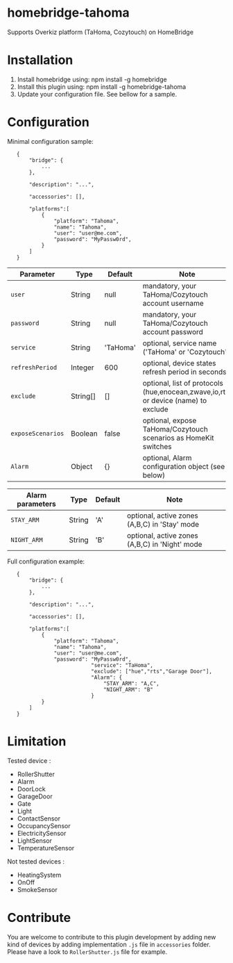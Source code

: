 # homebridge-tahoma

Supports Overkiz platform (TaHoma, Cozytouch) on HomeBridge

# Installation

1. Install homebridge using: npm install -g homebridge
2. Install this plugin using: npm install -g homebridge-tahoma
3. Update your configuration file. See bellow for a sample. 

# Configuration

Minimal configuration sample:
 ```
    {
        "bridge": {
            ...
        },
        
        "description": "...",

        "accessories": [],

        "platforms":[
        	{
            	"platform": "Tahoma",
            	"name": "Tahoma",
            	"user": "user@me.com",
            	"password": "MyPassw0rd",
        	}
        ]
    }
```

| Parameter                  | Type			| Default		| Note                                                                                                                                                                  |
|----------------------------|----------|-----------|-----------------------------------------------------------------------------------------------------------------------------------------------------------------------|
| `user`               		   | String		| null			| mandatory, your TaHoma/Cozytouch account username                                                                                                                     |
| `password`             	   | String		| null			| mandatory, your TaHoma/Cozytouch account password                                                                                                                     |
| `service`              	   | String		| 'TaHoma'	| optional, service name ('TaHoma' or 'Cozytouch')																																																											|
| `refreshPeriod`            | Integer	| 600				| optional, device states refresh period in seconds							 																										 																										|
| `exclude`		               | String[]	| []				| optional, list of protocols (hue,enocean,zwave,io,rts) or device (name) to exclude																																										|
| `exposeScenarios`	         | Boolean	| false			| optional, expose TaHoma/Cozytouch scenarios as HomeKit switches																																	 																			|
| `Alarm`		                 | Object		| {}				| optional, Alarm configuration object (see below)																											 																																|
                                                                     												     																 																																		 
| Alarm parameters           | Type			| Default		| Note                                                                                                                                                                  |
|----------------------------|----------|-----------|-----------------------------------------------------------------------------------------------------------------------------------------------------------------------|
| `STAY_ARM`               	 | String		| 'A'				| optional, active zones (A,B,C) in 'Stay' mode                                                                             																						|
| `NIGHT_ARM`             	 | String		| 'B'				| optional, active zones (A,B,C) in 'Night' mode                                                                          																							|

Full configuration example:
 ```
    {
        "bridge": {
            ...
        },
        
        "description": "...",

        "accessories": [],

        "platforms":[
        	{
            	"platform": "Tahoma",
            	"name": "Tahoma",
            	"user": "user@me.com",
            	"password": "MyPassw0rd",
							"service": "TaHoma",
							"exclude": ["hue","rts","Garage Door"],
							"Alarm": {
								"STAY_ARM": "A,C",
								"NIGHT_ARM": "B"
							}
        	}
        ]
    }
```

# Limitation

Tested device : 
- RollerShutter
- Alarm
- DoorLock
- GarageDoor
- Gate
- Light
- ContactSensor
- OccupancySensor
- ElectricitySensor
- LightSensor
- TemperatureSensor

Not tested devices : 
- HeatingSystem
- OnOff
- SmokeSensor

# Contribute

You are welcome to contribute to this plugin development by adding new kind of devices by adding implementation `.js` file in `accessories` folder.
Please have a look to `RollerShutter.js` file for example.
